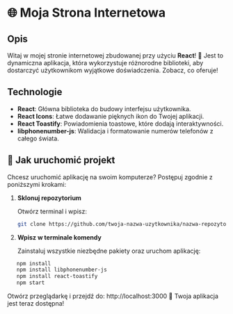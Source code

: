 # 🌐 Moja Strona Internetowa

## Opis

Witaj w mojej stronie internetowej zbudowanej przy użyciu **React**! 🌟 Jest to dynamiczna aplikacja, która wykorzystuje różnorodne biblioteki, aby dostarczyć użytkownikom wyjątkowe doświadczenia. Zobacz, co oferuje!

## Technologie

- **React**: Główna biblioteka do budowy interfejsu użytkownika.
- **React Icons**: Łatwe dodawanie pięknych ikon do Twojej aplikacji.
- **React Toastify**: Powiadomienia toastowe, które dodają interaktywności.
- **libphonenumber-js**: Walidacja i formatowanie numerów telefonów z całego świata.

## 🚀 Jak uruchomić projekt

Chcesz uruchomić aplikację na swoim komputerze? Postępuj zgodnie z poniższymi krokami:

1. **Sklonuj repozytorium**
 
   Otwórz terminal i wpisz:
   ```bash
   git clone https://github.com/twoja-nazwa-uzytkownika/nazwa-repozytorium.git

3. **Wpisz w terminale komendy**
   
   Zainstaluj wszystkie niezbędne pakiety oraz uruchom aplikację:

  ```bash
     npm install
     npm install libphonenumber-js
     npm install react-toastify
     npm start
```

  Otwórz przeglądarkę i przejdź do: http://localhost:3000
🎉 Twoja aplikacja jest teraz dostępna!
